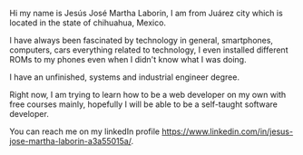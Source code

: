
Hi my name is Jesús José Martha Laborin, I am from Juárez city which is located in the state of chihuahua, Mexico.

I have always been fascinated by technology in general, smartphones, computers, cars everything related to technology, I even installed different ROMs to my phones even when I didn't know what I was doing.  

I have an unfinished, systems and industrial engineer degree.

Right now, I am trying to learn how to be a web developer on my own with free courses mainly, hopefully I will be able to be a self-taught software developer.

You can reach me on my linkedIn profile https://www.linkedin.com/in/jesus-jose-martha-laborin-a3a55015a/.

<!---
Jesus6366/Jesus6366 is a ✨ special ✨ repository because its `README.md` (this file) appears on your GitHub profile.
You can click the Preview link to take a look at your changes.
--->
